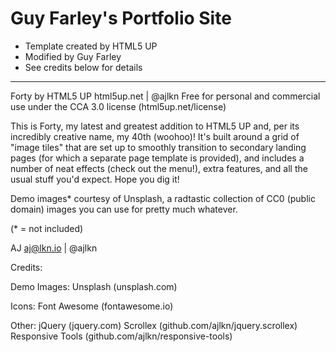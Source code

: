 # Guy Farley's Portfolio Site

- Template created by HTML5 UP
- Modified by Guy Farley
- See credits below for details

_________________________

Forty by HTML5 UP
html5up.net | @ajlkn
Free for personal and commercial use under the CCA 3.0 license (html5up.net/license)

This is Forty, my latest and greatest addition to HTML5 UP and, per its incredibly
creative name, my 40th (woohoo)! It's built around a grid of "image tiles" that are
set up to smoothly transition to secondary landing pages (for which a separate page
template is provided), and includes a number of neat effects (check out the menu!),
extra features, and all the usual stuff you'd expect. Hope you dig it!

Demo images* courtesy of Unsplash, a radtastic collection of CC0 (public domain) images
you can use for pretty much whatever.

(* = not included)

AJ
aj@lkn.io | @ajlkn

Credits:

 Demo Images:
  Unsplash (unsplash.com)

 Icons:
  Font Awesome (fontawesome.io)

 Other:
  jQuery (jquery.com)
  Scrollex (github.com/ajlkn/jquery.scrollex)
  Responsive Tools (github.com/ajlkn/responsive-tools)

